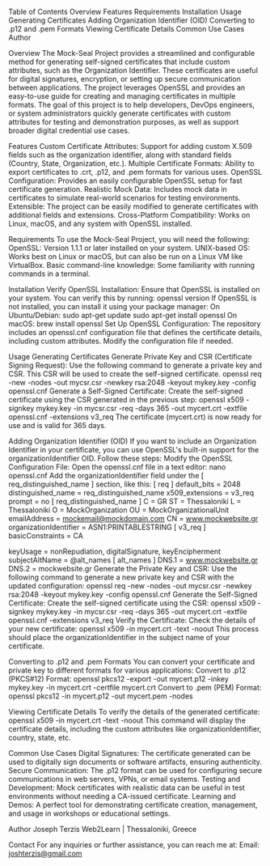 Table of Contents
Overview
Features
Requirements
Installation
Usage
Generating Certificates
Adding Organization Identifier (OID)
Converting to .p12 and .pem Formats
Viewing Certificate Details
Common Use Cases
Author

Overview
The Mock-Seal Project provides a streamlined and configurable method for generating self-signed certificates that include custom attributes, such as the Organization Identifier. These certificates are useful for digital signatures, encryption, or setting up secure communication between applications. The project leverages OpenSSL and provides an easy-to-use guide for creating and managing certificates in multiple formats.
The goal of this project is to help developers, DevOps engineers, or system administrators quickly generate certificates with custom attributes for testing and demonstration purposes, as well as support broader digital credential use cases.

Features
Custom Certificate Attributes: Support for adding custom X.509 fields such as the organization identifier, along with standard fields (Country, State, Organization, etc.).
Multiple Certificate Formats: Ability to export certificates to .crt, .p12, and .pem formats for various uses.
OpenSSL Configuration: Provides an easily configurable OpenSSL setup for fast certificate generation.
Realistic Mock Data: Includes mock data in certificates to simulate real-world scenarios for testing environments.
Extensible: The project can be easily modified to generate certificates with additional fields and extensions.
Cross-Platform Compatibility: Works on Linux, macOS, and any system with OpenSSL installed.

Requirements
To use the Mock-Seal Project, you will need the following:
OpenSSL: Version 1.1.1 or later installed on your system.
UNIX-based OS: Works best on Linux or macOS, but can also be run on a Linux VM like VirtualBox.
Basic command-line knowledge: Some familiarity with running commands in a terminal.

Installation
Verify OpenSSL Installation: Ensure that OpenSSL is installed on your system. You can verify this by running:
openssl version
If OpenSSL is not installed, you can install it using your package manager:
On Ubuntu/Debian:
sudo apt-get update
sudo apt-get install openssl
On macOS:
brew install openssl
Set Up OpenSSL Configuration: The repository includes an openssl.cnf configuration file that defines the certificate details, including custom attributes. Modify the configuration file if needed.

Usage
Generating Certificates
Generate Private Key and CSR (Certificate Signing Request):
Use the following command to generate a private key and CSR. This CSR will be used to create the self-signed certificate.
openssl req -new -nodes -out mycsr.csr -newkey rsa:2048 -keyout mykey.key -config openssl.cnf
Generate a Self-Signed Certificate:
Create the self-signed certificate using the CSR generated in the previous step:
openssl x509 -signkey mykey.key -in mycsr.csr -req -days 365 -out mycert.crt -extfile openssl.cnf -extensions v3_req
The certificate (mycert.crt) is now ready for use and is valid for 365 days.

Adding Organization Identifier (OID)
If you want to include an Organization Identifier in your certificate, you can use OpenSSL's built-in support for the organizationIdentifier OID. Follow these steps:
Modify the OpenSSL Configuration File:
Open the openssl.cnf file in a text editor:
nano openssl.cnf
Add the organizationIdentifier field under the [ req_distinguished_name ] section, like this:
[ req ]
default_bits = 2048
distinguished_name = req_distinguished_name
x509_extensions = v3_req
prompt = no
[ req_distinguished_name ]
C = GR
ST = Thessaloniki
L = Thessaloniki
O = MockOrganization
OU = MockOrganizationalUnit
emailAddress = mockemail@mockdomain.com
CN = www.mockwebsite.gr
organizationIdentifier = ASN1:PRINTABLESTRING
[ v3_req ]
basicConstraints = CA

keyUsage = nonRepudiation, digitalSignature, keyEncipherment
subjectAltName = @alt_names
[ alt_names ]
DNS.1 = www.mockwebsite.gr
DNS.2 = mockwebsite.gr
Generate the Private Key and CSR:
Use the following command to generate a new private key and CSR with the updated configuration:
openssl req -new -nodes -out mycsr.csr -newkey rsa:2048 -keyout mykey.key -config openssl.cnf
Generate the Self-Signed Certificate:
Create the self-signed certificate using the CSR:
openssl x509 -signkey mykey.key -in mycsr.csr -req -days 365 -out mycert.crt -extfile openssl.cnf -extensions v3_req
Verify the Certificate:
Check the details of your new certificate:
openssl x509 -in mycert.crt -text -noout
This process should place the organizationIdentifier in the subject name of your certificate.

Converting to .p12 and .pem Formats
You can convert your certificate and private key to different formats for various applications:
Convert to .p12 (PKCS#12) Format:
openssl pkcs12 -export -out mycert.p12 -inkey mykey.key -in mycert.crt -certfile mycert.crt
Convert to .pem (PEM) Format:
openssl pkcs12 -in mycert.p12 -out mycert.pem -nodes

Viewing Certificate Details
To verify the details of the generated certificate:
openssl x509 -in mycert.crt -text -noout
This command will display the certificate details, including the custom attributes like organizationIdentifier, country, state, etc.

Common Use Cases
Digital Signatures: The certificate generated can be used to digitally sign documents or software artifacts, ensuring authenticity.
Secure Communication: The .p12 format can be used for configuring secure communications in web servers, VPNs, or email systems.
Testing and Development: Mock certificates with realistic data can be useful in test environments without needing a CA-issued certificate.
Learning and Demos: A perfect tool for demonstrating certificate creation, management, and usage in workshops or educational settings.


Author
Joseph Terzis
Web2Learn | Thessaloniki, Greece

Contact
For any inquiries or further assistance, you can reach me at:
Email: joshterzis@gmail.com
